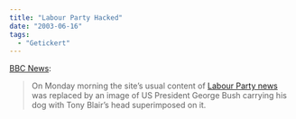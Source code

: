 ```yaml
---
title: "Labour Party Hacked"
date: "2003-06-16"
tags:
  - "Getickert"
---
```


[BBC News](http://news.bbc.co.uk/1/hi/uk_politics/2993550.stm "BBC NEWS | Politics | Labour website hacked"):

> On Monday morning the site’s usual content of [Labour Party news](http://www.labour.org.uk) was replaced by an image of US President George Bush carrying his dog with Tony Blair’s head superimposed on it.
